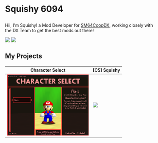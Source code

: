 # Squishy 6094 </p>

Hii, I'm Squishy! a Mod Developer for [SM64CoopDX](https://sm64coopdx.com), working closely with the DX Team to get the best mods out there!
<p>
<img src="https://github-readme-stats.vercel.app/api?username=squishy6094&show_icons=true&theme=dark" style="height: 200px"> <img src="https://github-readme-stats.vercel.app/api/top-langs/?username=squishy6094&hide=c,makefile&theme=dark" style="height: 200px">
</p>

## My Projects </p>
| Character Select | [CS] Squishy |
| --- | --- |
| <a href="https://github.com/Squishy6094/character-select-coop"><img src="https://github.com/Squishy6094/character-select-coop/raw/main/images/menu-preview.png" style="height: 200px"></a> | <a href="https://github.com/Squishy6094/char-select-squishy"><img src="https://github.com/Squishy6094/char-select-squishy/blob/main/images/birthday-yuri.png?raw=true" style="height: 200px"></a> |

<!--
**Squishy6094/Squishy6094** is a ✨ _special_ ✨ repository because its `README.md` (this file) appears on your GitHub profile.

Here are some ideas to get you started:

- 🔭 I’m currently working on ...
- 🌱 I’m currently learning ...
- 👯 I’m looking to collaborate on ...
- 🤔 I’m looking for help with ...
- 💬 Ask me about ...
- 📫 How to reach me: ...
- 😄 Pronouns: ...
- ⚡ Fun fact: ...
-->
